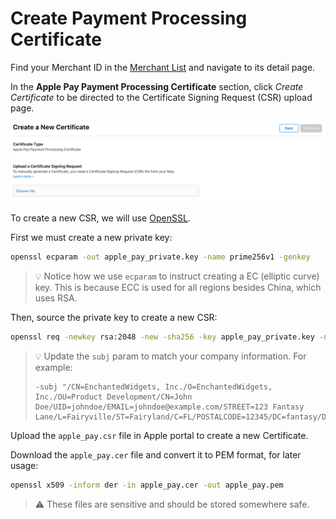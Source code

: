# Create Payment Processing Certificate

Find your Merchant ID in the [Merchant List](https://developer.apple.com/account/resources/identifiers/list/merchant) and navigate to its detail page.

In the **Apple Pay Payment Processing Certificate** section, click _Create Certificate_ to be directed to the Certificate Signing Request (CSR) upload page.

![Create Payment Processing Certificate](images/create-payment-processing-certificate.png)

To create a new CSR, we will use [OpenSSL](https://www.openssl.org/).

First we must create a new private key:

```bash
openssl ecparam -out apple_pay_private.key -name prime256v1 -genkey
```

> 💡 Notice how we use `ecparam` to instruct creating a EC (elliptic curve) key. This is because ECC is used for all regions besides China, which uses RSA.

Then, source the private key to create a new CSR:

```bash
openssl req -newkey rsa:2048 -new -sha256 -key apple_pay_private.key -nodes -nodes -out apple_pay.csr -subj '/O=Company/C=US'
```

> 💡 Update the `subj` param to match your company information. For example:
>
> ```text
> -subj "/CN=EnchantedWidgets, Inc./O=EnchantedWidgets, Inc./OU=Product Development/CN=John Doe/UID=johndoe/EMAIL=johndoe@example.com/STREET=123 Fantasy Lane/L=Fairyville/ST=Fairyland/C=FL/POSTALCODE=12345/DC=fantasy/DC=local"
> ```

Upload the `apple_pay.csr` file in Apple portal to create a new Certificate.

Download the `apple_pay.cer` file and convert it to PEM format, for later usage:

```bash
openssl x509 -inform der -in apple_pay.cer -out apple_pay.pem
```

> ⚠️ These files are sensitive and should be stored somewhere safe.

